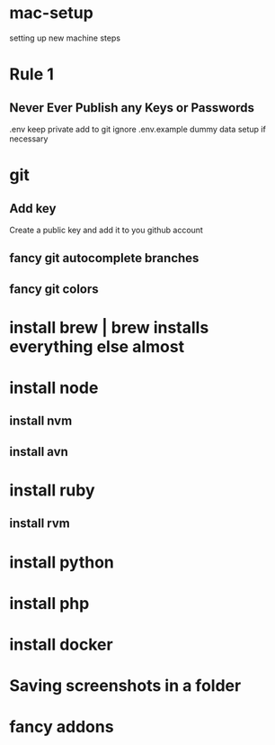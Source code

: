 # mac-setup
setting up new machine steps

# Rule 1
## Never Ever Publish any Keys or Passwords

.env keep private add to git ignore
.env.example dummy data setup if necessary

# git

## Add key

Create a public key and add it to you github account

## fancy git autocomplete branches
## fancy git colors

# install brew | brew installs everything else **almost**

# install node
## install nvm

## install avn

# install ruby

## install rvm

# install python

# install php

# install docker

# Saving screenshots in a folder

# fancy addons
